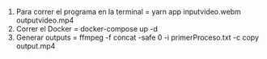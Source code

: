 1. Para correr el programa en la terminal = yarn app inputvideo.webm outputvideo.mp4
2. Correr el Docker = docker-compose up -d
3. Generar outputs = ffmpeg -f concat -safe 0 -i primerProceso.txt -c copy output.mp4